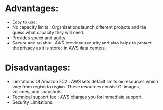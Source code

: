 # Advantages:

-   Easy to use.
-  No capacity limits : Organizations launch different projects and the guess what capacity they will need.
-  Provides speed and agility.
-  Secure and reliable : AWS provides security and also helps to protect the privacy as it is stored in AWS data centers.


# Disadvantages:

-  Limitations Of Amazon EC2 : AWS sets default limits on resources which vary from region to region. These resources consist Of images, volumes, and snapshots.
-  Technical support fee : AWS charges you for immediate support.
-  Security Limitations.